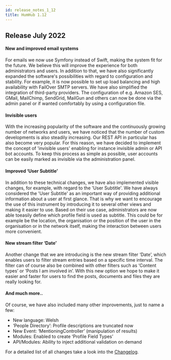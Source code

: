 ```yaml
---
id: release_notes_1_12
title: HumHub 1.12
---
```


## Release July 2022

#### New and improved email systems

For emails we now use Symfony instead of Swift, making the system fit for the future. We believe this will improve the experience for both administrators and users. In addition to that, we have also significantly expanded the software's possibilities with regard to configuration and stability. For example, it is now possible to set up load balancing and high availability with FailOver SMTP servers. We have also simplified the integration of third-party providers. The configuration of e.g. Amazon SES, GMail, MailChimp, SendGrid, MailGun and others can now be done via the admin panel or if wanted comfortably by using a configuration file.

#### Invisible users

With the increasing popularity of the software and the continuously growing number of networks and users, we have noticed that the number of custom developments is also steadily increasing. Our REST API in particular has also become very popular. For this reason, we have decided to implement the concept of 'invisible users' enabling for instance invisible admin or API bot accounts. To keep this process as simple as possible, user accounts can be easily marked as invisible via the administration panel.

#### Improved ‘User Subtitle’

In addition to these technical changes, we have also implemented visible changes, for example, with regard to the 'User Subtitle'. We have always considered the 'User Subtitle' as an important way of providing additional information about a user at first glance. That is why we want to encourage the use of this instrument by introducing it to several other views and making it easier to use. Based on their use case, administrators are now able toeasily define which profile field is used as subtitle. This could be for example be the location, the organisation or the position of the user in the organisation or in the network itself, making the interaction between users more convenient.

#### New stream filter ‘Date’

Another change that we are introducing is the new stream filter ‘Date’, which enables users to filter stream entries based on a specific time interval. The filter can of course also be combined with other filters such as ‘Content types’ or ‘Posts I am involved in’. With this new option we hope to make it easier and faster for users to find the posts, documents and files they are really looking for.

#### And much more..

Of course, we have also included many other improvements, just to name a few:
- New language: Welsh
- ‘People Directory’: Profile descriptions are truncated now
- New Event: ‘MentioningController’ (manipulation of results)
- Modules: Enabled to create ‘Profile Field Types’
- API/Modules: Ability to inject additional validation on demand

For a detailed list of all changes take a look into the [Changelog](https://github.com/humhub/humhub/blob/master/CHANGELOG.md).
